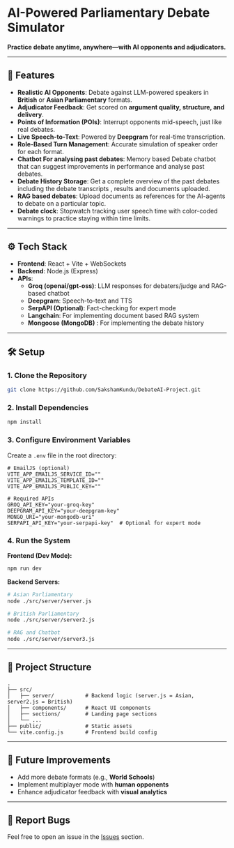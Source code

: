 # AI-Powered Parliamentary Debate Simulator  
**Practice debate anytime, anywhere—with AI opponents and adjudicators.**

---

## 🚀 Features

- **Realistic AI Opponents**: Debate against LLM-powered speakers in **British** or **Asian Parliamentary** formats.  
- **Adjudicator Feedback**: Get scored on **argument quality, structure, and delivery**.  
- **Points of Information (POIs)**: Interrupt opponents mid-speech, just like real debates.  
- **Live Speech-to-Text**: Powered by **Deepgram** for real-time transcription.  
- **Role-Based Turn Management**: Accurate simulation of speaker order for each format.  
- **Chatbot For analysing past debates**: Memory based Debate chatbot that can suggest improvements in performance and analyse past debates.
- **Debate History Storage**: Get a complete overview of the past debates including the debate transcripts , results and documents uploaded.
- **RAG based debates**: Upload documents as references for the AI-agents to debate on a particular topic.
- **Debate clock**: Stopwatch tracking user speech time with color-coded warnings to practice staying within time limits.

---

## ⚙️ Tech Stack

- **Frontend**: React + Vite + WebSockets  
- **Backend**: Node.js (Express)  
- **APIs**:  
  - **Groq (openai/gpt-oss)**: LLM responses for debaters/judge and RAG-based chatbot
  - **Deepgram**: Speech-to-text and TTS  
  - **SerpAPI (Optional)**: Fact-checking for expert mode 
  - **Langchain**: For implementing document based RAG system
  - **Mongoose (MongoDB)** : For implementing the debate history

---

## 🛠️ Setup

### 1. Clone the Repository

```bash
git clone https://github.com/SakshamKundu/DebateAI-Project.git
```

### 2. Install Dependencies

```bash
npm install
```

### 3. Configure Environment Variables  
Create a `.env` file in the root directory:

```env
# EmailJS (optional)
VITE_APP_EMAILJS_SERVICE_ID=""
VITE_APP_EMAILJS_TEMPLATE_ID=""
VITE_APP_EMAILJS_PUBLIC_KEY=""

# Required APIs
GROQ_API_KEY="your-groq-key"
DEEPGRAM_API_KEY="your-deepgram-key"
MONGO_URI="your-mongodb-uri"
SERPAPI_API_KEY="your-serpapi-key"  # Optional for expert mode
```

### 4. Run the System

**Frontend (Dev Mode):**

```bash
npm run dev
```

**Backend Servers:**

```bash
# Asian Parliamentary
node ./src/server/server.js

# British Parliamentary
node ./src/server/server2.js

# RAG and Chatbot
node ./src/server/server3.js
```

---

## 📂 Project Structure

```
.
├── src/
│   ├── server/          # Backend logic (server.js = Asian, server2.js = British)
│   ├── components/      # React UI components
│   ├── sections/        # Landing page sections
│   └── ...
├── public/              # Static assets
└── vite.config.js       # Frontend build config
```

---

## 🌟 Future Improvements

- Add more debate formats (e.g., **World Schools**)  
- Implement multiplayer mode with **human opponents**  
- Enhance adjudicator feedback with **visual analytics**  

---

## 🐛 Report Bugs

Feel free to open an issue in the [Issues](https://github.com/SakshamKundu/DebateAI-Project/issues) section.
